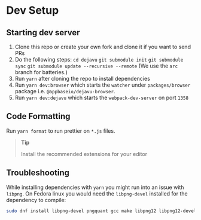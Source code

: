 # Dev Setup

## Starting dev server

1. Clone this repo or create your own fork and clone it if you want to send PRs
2. Do the following steps:
   `cd dejavu`
   `git submodule init`
   `git submodule sync`
   `git submodule update --recursive --remote` (We use the `arc` branch for batteries.)
3. Run `yarn` after cloning the repo to install dependencies
4. Run `yarn dev:browser` which starts the `watcher` under `packages/browser` package i.e. `@appbaseio/dejavu-browser`.
5. Run `yarn dev:dejavu` which starts the `webpack-dev-server` on port `1358`

## Code Formatting

Run `yarn format` to run prettier on `*.js` files.

> **Tip**
>
> Install the recommended extensions for your editor

## Troubleshooting

While installing dependencies with `yarn` you might run into an issue with `libpng`. On Fedora linux you would need the `libpng-devel` installed for the dependency to compile:

```sh
sudo dnf install libpng-devel pngquant gcc make libpng12 libpng12-devel
```
